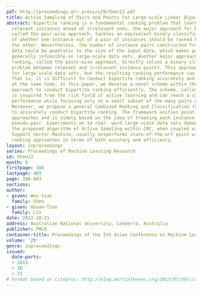 ```yaml
---
pdf: http://proceedings.mlr.press/v29/Shen13.pdf
title: Active Sampling of Pairs and Points for Large-scale Linear Bipartite Ranking
abstract: Bipartite ranking is a fundamental ranking problem that learns to order
  relevant instances ahead of irrelevant ones. One major approach for bipartite ranking,
  called the pair-wise approach, tackles an equivalent binary classification problem
  of whether one instance out of a pair of instances should be ranked higher than
  the other. Nevertheless, the number of instance pairs constructed from the input
  data could be quadratic to the size of the input data, which makes pair-wise ranking
  generally infeasible on large-scale data sets. Another major approach for bipartite
  ranking, called the point-wise approach, directly solves a binary classification
  problem between relevant and irrelevant instance points. This approach is feasible
  for large-scale data sets, but the resulting ranking performance can be inferior.
  That is, it is difficult to conduct bipartite ranking accurately and efficiently
  at the same time. In this paper, we develop a novel scheme within the pair-wise
  approach to conduct bipartite ranking efficiently. The scheme, called Active Sampling,
  is inspired from the rich field of active learning and can reach a competitive ranking
  performance while focusing only on a small subset of the many pairs during training.
  Moreover, we propose a general Combined Ranking and Classification (CRC) framework
  to accurately conduct bipartite ranking. The framework unifies point-wise and pair-wise
  approaches and is simply based on the idea of treating each instance point as a
  pseudo-pair. Experiments on 14 real- word large-scale data sets demonstrate that
  the proposed algorithm of Active Sampling within CRC, when coupled with a linear
  Support Vector Machine, usually outperforms state-of-the-art point-wise and pair-wise
  ranking approaches in terms of both accuracy and efficiency.
layout: inproceedings
series: Proceedings of Machine Learning Research
id: Shen13
month: 0
firstpage: 388
lastpage: 403
page: 388-403
sections: 
author:
- given: Wei-Yuan
  family: Shen
- given: Hsuan-Tien
  family: Lin
date: 2013-10-21
address: Australian National University, Canberra, Australia
publisher: PMLR
container-title: Proceedings of the 5th Asian Conference on Machine Learning
volume: '29'
genre: inproceedings
issued:
  date-parts:
  - 2013
  - 10
  - 21
# Format based on citeproc: http://blog.martinfenner.org/2013/07/30/citeproc-yaml-for-bibliographies/
---
```

